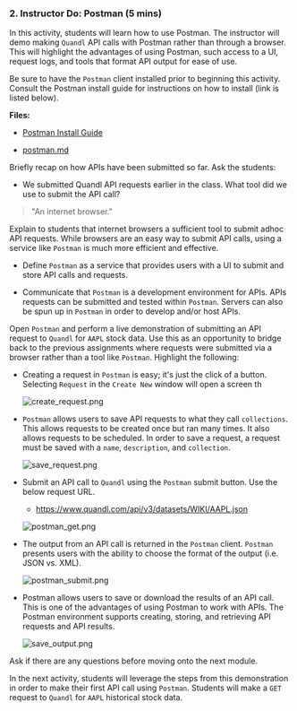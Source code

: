 ### 2. Instructor Do: Postman (5 mins)

In this activity, students will learn how to use Postman. The instructor will demo making `Quandl` API calls with Postman rather than through a browser. This will highlight the advantages of using Postman, such access to a UI, request logs, and tools that format API output for ease of use.

Be sure to have the `Postman` client installed prior to beginning this activity. Consult the Postman install guide for instructions on how to install (link is listed below).

**Files:**

* [Postman Install Guide](../../Supplementary/PostmanInstallGuide.md)

* [postman.md](Activities/06-Ins_Postman/Solved/postman.md)

Briefly recap on how APIs have been submitted so far. Ask the students:

* We submitted Quandl API requests earlier in the class. What tool did we use to submit the API call?

> "An internet browser."

Explain to students that internet browsers a sufficient tool to submit adhoc API requests. While browsers are an easy way to submit API calls, using a service like `Postman` is much more efficient and effective.

* Define `Postman` as a service that provides users with a UI to submit and store API calls and requests.

* Communicate that `Postman` is a development environment for APIs. APIs requests can be submitted and tested within `Postman`. Servers can also be spun up in `Postman` in order to develop and/or host APIs.

Open `Postman` and perform a live demonstration of submitting an API request to `Quandl` for `AAPL` stock data. Use this as an opportunity to bridge back to the previous assignments where requests were submitted via a browser rather than a tool like `Postman`. Highlight the following:

* Creating a request in `Postman` is easy; it's just the click of a button. Selecting `Request` in the `Create New` window will open a screen th

  ![create_request.png](Images/create_request.png)

* `Postman` allows users to save API requests to what they call `collections`. This allows requests to be created once but ran many times. It also allows requests to be scheduled. In order to save a request, a request must be saved with a `name`, `description`, and `collection`.

  ![save_request.png](Images/save_request.png)

* Submit an API call to `Quandl` using the `Postman` submit button. Use the below request URL.

  * https://www.quandl.com/api/v3/datasets/WIKI/AAPL.json

  ![postman_get.png](Images/postman_get.png)

* The output from an API call is returned in the `Postman` client. `Postman` presents users with the ability to choose the format of the output (i.e. JSON vs. XML).

  ![postman_submit.png](Images/postman_submit.png)

* Postman allows users to save or download the results of an API call. This is one of the advantages of using Postman to work with APIs. The Postman environment supports creating, storing, and retrieving API requests and API results.

  ![save_output.png](Images/save_output.png)

Ask if there are any questions before moving onto the next module.

In the next activity, students will leverage the steps from this demonstration in order to make their first API call using `Postman`. Students will make a `GET` request to `Quandl` for `AAPL` historical stock data.
